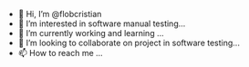 - 👋 Hi, I’m @flobcristian
- 👀 I’m interested in software manual testing...
- 🌱 I’m currently working and learning ...
- 💞️ I’m looking to collaborate on project in software testing...
- 📫 How to reach me ...

<!---
flobcristian/flobcristian is a ✨ special ✨ repository because its `README.md` (this file) appears on your GitHub profile.
You can click the Preview link to take a look at your changes.
--->
